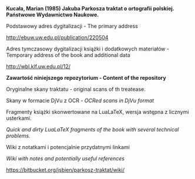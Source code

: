 **Kucała, Marian (1985) Jakuba Parkosza traktat o ortografii polskiej. Państwowe Wydawnictwo Naukowe.**

Podstawowy adres dygitalizacji - The primary address

http://ebuw.uw.edu.pl/publication/220504


Adres tymczasowy dygitalizacji książki i dodatkowych materiałów - Temporary address of the book and additional data

http://wbl.klf.uw.edu.pl/12/

**Zawartość niniejszego repozytorium - Content of the repository**

Oryginalne skany traktatu - original scans of th treatease.

Skany w formacie DjVu z OCR - *OCRed scans in DjVu format*

Fragmenty książki skonwertowane na LuaLaTeX, wersja wstępna z licznymi usterkami.

*Quick and dirty LuaLaTeX fragments of the book with several technical problems.*

Wiki z notatkami i potencjalnie przydatnymi linkami

*Wiki with notes and potentially useful references*

https://bitbucket.org/jsbien/parkosz-traktat/wiki/
